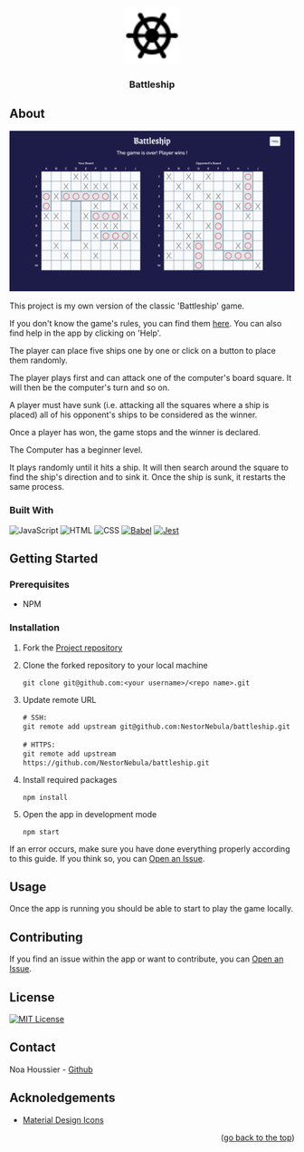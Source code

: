 <a id="top"></a>

<div align="center">
    <a href="https://github.com/NestorNebula/battleship">
        <img src="./src/icons/icon.svg" alt="Project Logo" width="100" height="100" />
    </a>
    
<h3>Battleship</h3>
</div>

## About

![App Screenshot](./src/images/battleship.png)

This project is my own version of the classic 'Battleship' game.

If you don't know the game's rules, you can find them [here](<https://en.wikipedia.org/wiki/Battleship_(game)>). You can also find help in the app by clicking on 'Help'.

The player can place five ships one by one or click on a button to place them randomly.

The player plays first and can attack one of the computer's board square. It will then be the computer's turn and so on.

A player must have sunk (i.e. attacking all the squares where a ship is placed) all of his opponent's ships to be considered as the winner.

Once a player has won, the game stops and the winner is declared.

The Computer has a beginner level.

It plays randomly until it hits a ship. It will then search around the square to find the ship's direction and to sink it.
Once the ship is sunk, it restarts the same process.

### Built With

![JavaScript](https://skillicons.dev/icons?i=javascript)
![HTML](https://skillicons.dev/icons?i=html)
![CSS](https://skillicons.dev/icons?i=css)
[![Babel](https://skillicons.dev/icons?i=babel)](https://babeljs.io/)
[![Jest](https://skillicons.dev/icons?i=jest)](https://jestjs.io/)

## Getting Started

### Prerequisites

- NPM

### Installation

1. Fork the [Project repository](https://github.com/NestorNebula/battleship)
2. Clone the forked repository to your local machine
   ```
   git clone git@github.com:<your username>/<repo name>.git
   ```
3. Update remote URL

   ```
   # SSH:
   git remote add upstream git@github.com:NestorNebula/battleship.git

   # HTTPS:
   git remote add upstream https://github.com/NestorNebula/battleship.git
   ```

4. Install required packages
   ```
   npm install
   ```
5. Open the app in development mode
   ```
   npm start
   ```

If an error occurs, make sure you have done everything properly according to this guide. If you think so, you can <a href="https://github.com/NestorNebula/battleship/issues">Open an Issue</a>.

## Usage

Once the app is running you should be able to start to play the game locally.

## Contributing

If you find an issue within the app or want to contribute, you can <a href="https://github.com/NestorNebula/battleship/issues">Open an Issue</a>.

## License

[![MIT License](https://img.shields.io/badge/License-MIT-darkcyan.svg?style=for-the-badge)](https://github.com/NestorNebula/battleship/blob/main/LICENSE)

## Contact

Noa Houssier - [Github](https://github.com/NestorNebula)

## Acknoledgements

- [Material Design Icons](https://pictogrammers.com/library/mdi/)

<p align='right'>(<a href='#top'>go back to the top</a>)</p>
